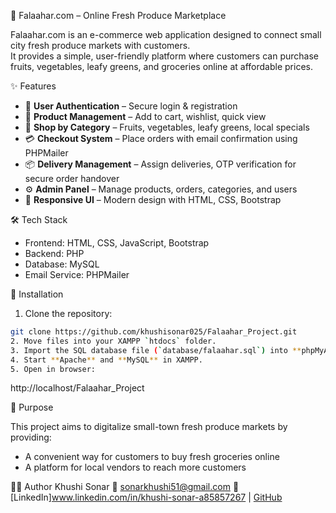 🥬 Falaahar.com – Online Fresh Produce Marketplace

Falaahar.com is an e-commerce web application designed to connect small city fresh produce markets with customers.  
It provides a simple, user-friendly platform where customers can purchase fruits, vegetables, leafy greens, and groceries online at affordable prices.  

 ✨ Features

- 👤 **User Authentication** – Secure login & registration  
- 🛒 **Product Management** – Add to cart, wishlist, quick view  
- 📂 **Shop by Category** – Fruits, vegetables, leafy greens, local specials  
- 💳 **Checkout System** – Place orders with email confirmation using PHPMailer  
- 📦 **Delivery Management** – Assign deliveries, OTP verification for secure order handover  
- ⚙️ **Admin Panel** – Manage products, orders, categories, and users  
- 📱 **Responsive UI** – Modern design with HTML, CSS, Bootstrap  

🛠️ Tech Stack

- Frontend: HTML, CSS, JavaScript, Bootstrap  
- Backend: PHP  
- Database: MySQL  
- Email Service: PHPMailer  

🚀 Installation

1. Clone the repository:
```bash
git clone https://github.com/khushisonar025/Falaahar_Project.git
2. Move files into your XAMPP `htdocs` folder.
3. Import the SQL database file (`database/falaahar.sql`) into **phpMyAdmin**.
4. Start **Apache** and **MySQL** in XAMPP.
5. Open in browser:

```
http://localhost/Falaahar_Project

🎯 Purpose

This project aims to digitalize small-town fresh produce markets by providing:

* A convenient way for customers to buy fresh groceries online
* A platform for local vendors to reach more customers

  
 👩‍💻 Author
Khushi Sonar
📧 [sonarkhushi51@gmail.com](mailto:sonarkhushi51@gmail.com)
🔗 [LinkedIn]www.linkedin.com/in/khushi-sonar-a85857267 | [GitHub](https://github.com/khushisonar025)

